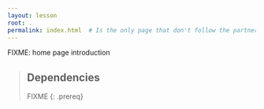 ```yaml
---
layout: lesson
root: .
permalink: index.html  # Is the only page that don't follow the partner /:path/index.html
---
```

FIXME: home page introduction

> ## Dependencies
>
> FIXME
{: .prereq}
